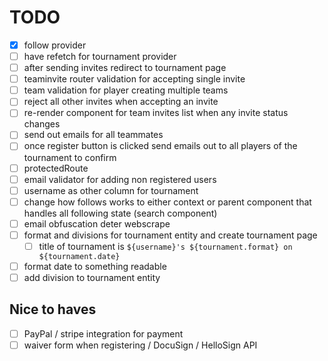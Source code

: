 # TODO

- [x] follow provider
- [ ] have refetch for tournament provider
- [ ] after sending invites redirect to tournament page
- [ ] teaminvite router validation for accepting single invite
- [ ] team validation for player creating multiple teams
- [ ] reject all other invites when accepting an invite
- [ ] re-render component for team invites list when any invite status changes
- [ ] send out emails for all teammates
- [ ] once register button is clicked send emails out to all players of the tournament to confirm
- [ ] protectedRoute
- [ ] email validator for adding non registered users
- [ ] username as other column for tournament
- [ ] change how follows works to either context or parent component that handles all following state (search component)
- [ ] email obfuscation deter webscrape
- [ ] format and divisions for tournament entity and create tournament page
  - [ ] title of tournament is `${username}'s ${tournament.format} on ${tournament.date}`
- [ ] format date to something readable
- [ ] add division to tournament entity

## Nice to haves

- [ ] PayPal / stripe integration for payment
- [ ] waiver form when registering / DocuSign / HelloSign API
